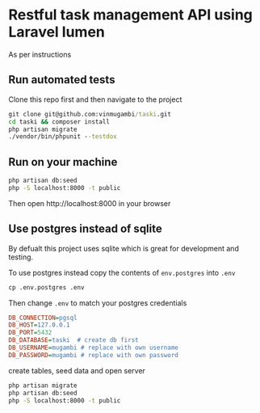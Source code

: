 # Restful task management API using Laravel lumen

As per instructions

## Run automated tests

Clone this repo first and then navigate to the project

```cmd
git clone git@github.com:vinmugambi/taski.git
cd taski && composer install
php artisan migrate
./vendor/bin/phpunit --testdox
```

## Run on your machine

```cmd
php artisan db:seed
php -S localhost:8000 -t public
```

Then open http://localhost:8000 in your browser

## Use postgres instead of sqlite

By defualt this project uses sqlite which is great for development and testing.

To use postgres instead copy the contents of `env.postgres` into `.env`

```cmd
cp .env.postgres .env
```

Then change `.env` to match your postgres credentials

```ini
DB_CONNECTION=pgsql
DB_HOST=127.0.0.1
DB_PORT=5432
DB_DATABASE=taski  # create db first
DB_USERNAME=mugambi # replace with own username
DB_PASSWORD=mugambi # replace with own password
```

create tables, seed data and open server

```cmd
php artisan migrate
php artisan db:seed
php -S localhost:8000 -t public
```
